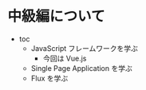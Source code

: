 # 中級編について

- toc
  - JavaScript フレームワークを学ぶ
    - 今回は Vue.js
  - Single Page Application を学ぶ
  - Flux を学ぶ
